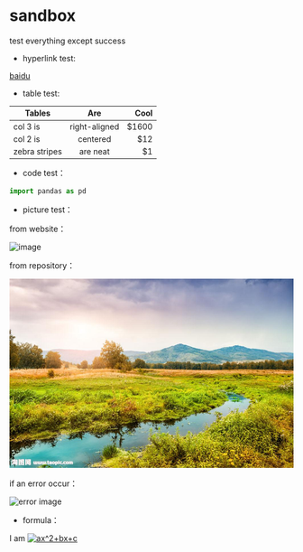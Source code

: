 # sandbox
test everything except success

- hyperlink test: 

[baidu](http://www.baidu.com)

- table test:

|Tables|Are|Cool|
|-|:-:|-:|
|col 3 is|right-aligned|$1600|
|col 2 is|centered|$12|
|zebra stripes|are neat|$1|

- code test：

```python
import pandas as pd
```

- picture test：

from website：

![image](http://img01.taopic.com/150508/318763-15050PU9398.jpg)

from repository：

![image](https://github.com/CharmingYang/sandbox/blob/master/picture%20test.jpg)

if an error occur：

![error image](http://img01.taopic.com/150508/318763-15050PU939.jpg)


- formula：

I am <a href="https://www.codecogs.com/eqnedit.php?latex=ax^2&plus;bx&plus;c" target="_blank"><img src="https://latex.codecogs.com/gif.latex?ax^2&plus;bx&plus;c" title="ax^2+bx+c" /></a>

